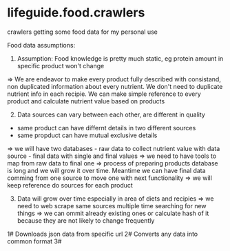 # lifeguide.food.crawlers
crawlers getting some food data for my personal use

Food data assumptions:
1. Assumption: Food knowledge is pretty much static, eg protein amount in specific product won't change

  => We are endeavor to make every product fully described with consistand, non duplicated information about every nutrient. We don't need to duplicate nutrient info in each recipie. We can make simple reference to every product and calculate nutrient value based on products

2. Data sources can vary between each other, are different in quality 
  - same product can have differnt details in two different sources     
  - same propduct can have mutual exclusive details 
  
  
  => we will have two databases 
     - raw data to collect nutrient value with data source
     - final data with single and final values
  => we need to have tools to map from raw data to final one
  => process of preparing products database is long and we will grow it over time. Meantime we can have final data comming from one source    to move one with next functionality 
  => we will keep reference do sources for each product 
  
  
3. Data will grow over time especially in area of diets and recipies
   => we need to web scrape same sources multiple time searching for new things
   => we can ommit already existing ones or calculate hash of it because they are not likely to change frequently
   
1# Downloads json data from specific url
2# Converts any data into common format
3# 
